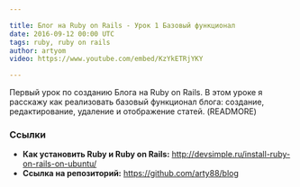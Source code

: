 ```yaml
---

title: Блог на Ruby on Rails - Урок 1 Базовый функционал
date: 2016-09-12 00:00 UTC
tags: ruby, ruby on rails
author: artyom
video: https://www.youtube.com/embed/KzYkETRjYKY

---
```


Первый урок по созданию Блога на Ruby on Rails. В этом уроке я расскажу как реализовать базовый функционал блога: создание, редактирование, удаление и отображение статей.
(READMORE)

### Ссылки

  * **Как установить Ruby и Ruby on Rails:** http://devsimple.ru/install-ruby-on-rails-on-ubuntu/
  * **Ссылка на репозиторий:** https://github.com/arty88/blog
